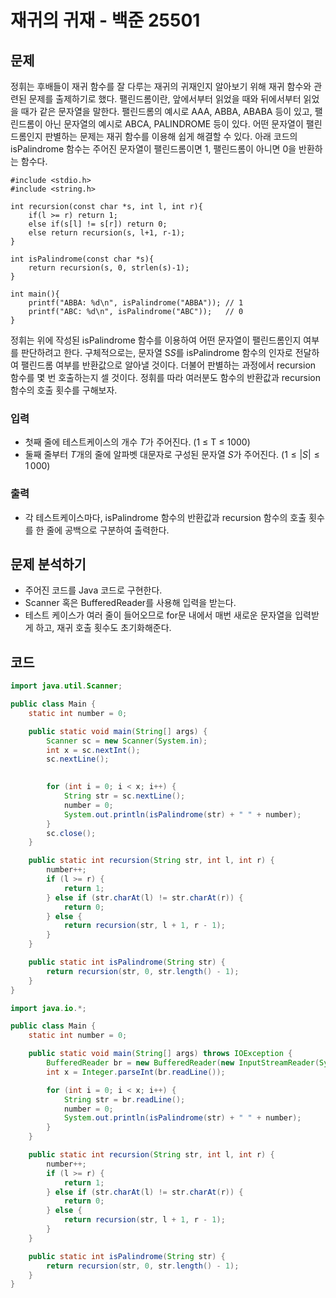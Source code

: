 # 재귀의 귀재 - 백준 25501
## 문제
정휘는 후배들이 재귀 함수를 잘 다루는 재귀의 귀재인지 알아보기 위해 재귀 함수와 관련된 문제를 출제하기로 했다.
팰린드롬이란, 앞에서부터 읽었을 때와 뒤에서부터 읽었을 때가 같은 문자열을 말한다. 팰린드롬의 예시로 AAA, ABBA, ABABA 등이 있고, 팰린드롬이 아닌 문자열의 예시로 ABCA, PALINDROME 등이 있다.
어떤 문자열이 팰린드롬인지 판별하는 문제는 재귀 함수를 이용해 쉽게 해결할 수 있다. 아래 코드의 isPalindrome 함수는 주어진 문자열이 팰린드롬이면 1, 팰린드롬이 아니면 0을 반환하는 함수다.

```
#include <stdio.h>
#include <string.h>

int recursion(const char *s, int l, int r){
    if(l >= r) return 1;
    else if(s[l] != s[r]) return 0;
    else return recursion(s, l+1, r-1);
}

int isPalindrome(const char *s){
    return recursion(s, 0, strlen(s)-1);
}

int main(){
    printf("ABBA: %d\n", isPalindrome("ABBA")); // 1
    printf("ABC: %d\n", isPalindrome("ABC"));   // 0
}
```

정휘는 위에 작성된 isPalindrome 함수를 이용하여 어떤 문자열이 팰린드롬인지 여부를 판단하려고 한다.
구체적으로는, 문자열 S$S$를 isPalindrome 함수의 인자로 전달하여 팰린드롬 여부를 반환값으로 알아낼 것이다. 더불어 판별하는 과정에서 recursion 함수를 몇 번 호출하는지 셀 것이다.
정휘를 따라 여러분도 함수의 반환값과 recursion 함수의 호출 횟수를 구해보자.

### 입력
- 첫째 줄에 테스트케이스의 개수 $T$가 주어진다. (1 ≤ T ≤ 1000)
- 둘째 줄부터 $T$개의 줄에 알파벳 대문자로 구성된 문자열 $S$가 주어진다. ($1 \leq \vert S\vert \leq 1\,000$)
### 출력
- 각 테스트케이스마다, isPalindrome 함수의 반환값과 recursion 함수의 호출 횟수를 한 줄에 공백으로 구분하여 출력한다.

## 문제 분석하기
- 주어진 코드를 Java 코드로 구현한다.
- Scanner 혹은 BufferedReader를 사용해 입력을 받는다.
- 테스트 케이스가 여러 줄이 들어오므로 for문 내에서 매번 새로운 문자열을 입력받게 하고, 재귀 호출 횟수도 초기화해준다.

## 코드
```java
import java.util.Scanner;

public class Main {
    static int number = 0;

    public static void main(String[] args) {
        Scanner sc = new Scanner(System.in);
        int x = sc.nextInt();
        sc.nextLine();

        
        for (int i = 0; i < x; i++) {
			String str = sc.nextLine();
            number = 0;
            System.out.println(isPalindrome(str) + " " + number);
        }
        sc.close();
    }

    public static int recursion(String str, int l, int r) {
        number++;
        if (l >= r) {
            return 1;
        } else if (str.charAt(l) != str.charAt(r)) {
            return 0;
        } else {
            return recursion(str, l + 1, r - 1);
        }
    }

    public static int isPalindrome(String str) {
        return recursion(str, 0, str.length() - 1);
    }
}
```

```java
import java.io.*;

public class Main {
    static int number = 0;

    public static void main(String[] args) throws IOException {
        BufferedReader br = new BufferedReader(new InputStreamReader(System.in));
        int x = Integer.parseInt(br.readLine());

        for (int i = 0; i < x; i++) {
            String str = br.readLine();
            number = 0;
            System.out.println(isPalindrome(str) + " " + number);
        }
    }

    public static int recursion(String str, int l, int r) {
        number++;
        if (l >= r) {
            return 1;
        } else if (str.charAt(l) != str.charAt(r)) {
            return 0;
        } else {
            return recursion(str, l + 1, r - 1);
        }
    }

    public static int isPalindrome(String str) {
        return recursion(str, 0, str.length() - 1);
    }
}
```